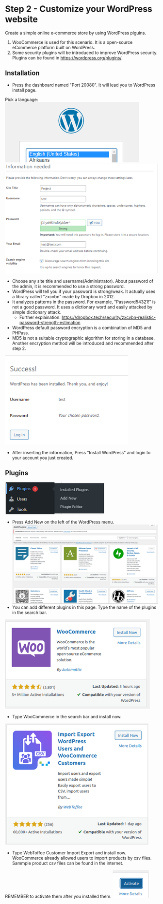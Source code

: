 # Step 2 - Customize your WordPress website

Create a simple online e-commerce store by using WordPress plguins.
1. WooCommerce is used for this scenario. It is a open-source eCommerce platform built on WordPress.
2. Some security plugins will be introduced to improve WordPress security. Plugins can be found in https://wordpress.org/plugins/.

## Installation
- Press the dashboard named "Port 20080". It will lead you to WordPress install page.

Pick a language:
![wp_plugin](./assets/wp_lang.png)
![wp_plugin](./assets/wp_install.png)

- Choose any site title and username(Administrator). About password of the admin, it is recommended to use a strong password.
- WordPress will tell you if your password is strong/weak. It actually uses a library called "zxcvbn" made by Dropbox in 2012.
- It analyzes patterns in the password. For example, "Password54321!" is not a good password. It uses a dictionary word and easily attacked by simple dictionary attack.
  - Further explaination: https://dropbox.tech/security/zxcvbn-realistic-password-strength-estimation
- WordPress default password encryption is a combination of MD5 and PHPass.
- MD5 is not a suitable cryptographic algorithm for storing in a database. Another encryption method will be introduced and recommended after step 2. 

![wp_plugin](./assets/wp_login.png)
- After inserting the information, Press "Install WordPress" and login to your account you just created.

## Plugins

![wp_plugin](./assets/wp_plugin.png)
- Press Add New on the left of the WordPress menu.
![wp_plugin](./assets/addplugin.png)
- You can add different plugins in this page. Type the name of the plugins in the search bar.

![wp_plugin](./assets/wc_install.png)
- Type WooCommerce in the search bar and install now.


![wp_plugin](./assets/wcimex.png)
- Type WebToffee Customer Import Export and install now. WooCommerce already allowed users to import products by csv files. Sammple product csv files can be found
in the internet.

REMEMBER to activate them after you installed them.
![wp_plugin](./assets/activate.png)

